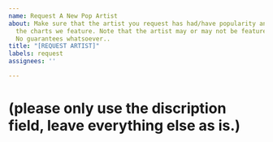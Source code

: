 ```yaml
---
name: Request A New Pop Artist
about: Make sure that the artist you request has had/have popularity and success in
  the charts we feature. Note that the artist may or may not be featured on the website.
  No guarantees whatsoever..
title: "[REQUEST ARTIST]"
labels: request
assignees: ''

---
```

# (please only use the discription field, leave everything else as is.)
